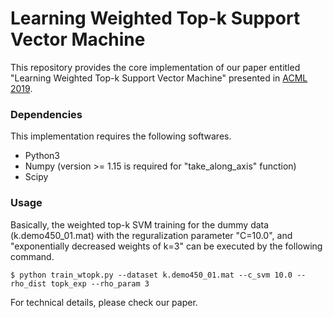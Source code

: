# Learning Weighted Top-k Support Vector Machine

This repository provides the core implementation of our paper entitled 
"Learning Weighted Top-k Support Vector Machine" presented in 
[ACML 2019](http://www.acml-conf.org/2019/conference/accepted-papers/304/).

### Dependencies
This implementation requires the following softwares.
* Python3
* Numpy (version >= 1.15 is required for "take_along_axis" function)
* Scipy

### Usage
Basically, the weighted top-k SVM training for the dummy data (k.demo450_01.mat) with the reguralization parameter "C=10.0", and "exponentially decreased weights of k=3" can be executed by the following command.
```
$ python train_wtopk.py --dataset k.demo450_01.mat --c_svm 10.0 --rho_dist topk_exp --rho_param 3
```
For technical details, please check our paper.
